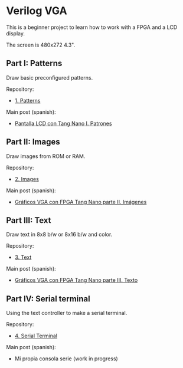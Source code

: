 # Verilog VGA

This is a beginner project to learn how to work with a FPGA and a LCD display.

The screen is 480x272 4.3".

## Part I: Patterns

Draw basic preconfigured patterns.

Repository:

- [1. Patterns](1-patterns)

Main post (spanish):

- [Pantalla LCD con Tang Nano I. Patrones](https://www.electronicayciencia.com/2021/11/lcd_tang_nano_I_patrones.html)


## Part II: Images

Draw images from ROM or RAM.

Repository:

- [2. Images](2-image)

Main post (spanish):

- [Gráficos VGA con FPGA Tang Nano parte II. Imágenes](https://www.electronicayciencia.com/2021/12/lcd_tang_nano_II_imagenes.html)


## Part III: Text

Draw text in 8x8 b/w or 8x16 b/w and color.

Repository:

- [3. Text](3-text)

Main post (spanish):

- [Gráficos VGA con FPGA Tang Nano parte III. Texto](https://www.electronicayciencia.com/2023/11/lcd_tang_nano_III_texto.html)


## Part IV: Serial terminal

Using the text controller to make a serial terminal.

Repository:

- [4. Serial Terminal](4-serterm)

Main post (spanish):

- Mi propia consola serie (work in progress)

